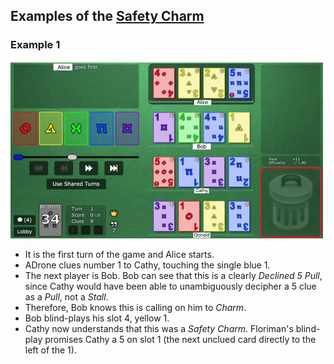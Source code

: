## Examples of the [Safety Charm](../Reference.md#the-safety-charm-declined-5-pull)

### Example 1

![Example Screenshot](https://github.com/Zamiell/hanabi-conventions/blob/master/img/examples/safety_charm1.png)

- It is the first turn of the game and Alice starts.
- ADrone clues number 1 to Cathy, touching the single blue 1.
- The next player is Bob. Bob can see that this is a clearly *Declined 5 Pull*, since Cathy would have been able to unambiguously decipher a 5 clue as a *Pull*, not a *Stall*.
- Therefore, Bob knows this is calling on him to *Charm*.
- Bob blind-plays his slot 4, yellow 1.
- Cathy now understands that this was a *Safety Charm*. Floriman's blind-play promises Cathy a 5 on slot 1 (the next unclued card directly to the left of the 1).
